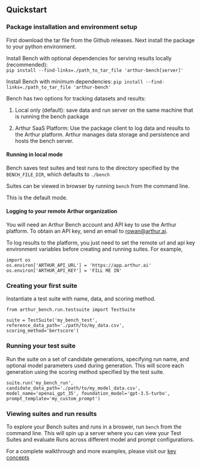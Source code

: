 ## Quickstart
### Package installation and environment setup
First download the tar file from the Github releases. Next install the package to your python environment.

Install Bench with optional dependencies for serving results locally (recommended):  
`pip install --find-links=./path_to_tar_file 'arthur-bench[server]'`

Install Bench with minimum dependencies:
`pip install --find-links=./path_to_tar_file 'arthur-bench'`

Bench has two options for tracking datasets and results:

1) Local only (default): save data and run server on the same machine that is running the bench package

2) Arthur SaaS Platform: Use the package client to log data and results to the Arthur platform. Arthur manages data storage and persistence and hosts the bench server.

#### Running in local mode

Bench saves test suites and test runs to the directory specified by the `BENCH_FILE_DIR`, which defaults to `./bench`

Suites can be viewed in browser by running `bench` from the command line.

This is the default mode.

#### Logging to your remote Arthur organization

You will need an Arthur Bench account and API key to use the Arthur platform. To obtain an API key, send an email to rowan@arthur.ai.

To log results to the platform, you just need to set the remote url and api key environment variables before creating and running suites. For example,  
```
import os
os.environ['ARTHUR_API_URL'] = 'https://app.arthur.ai'
os.environ['ARTHUR_API_KEY'] = 'FILL ME IN'
```

### Creating your first suite

Instantiate a test suite with name, data, and scoring method.

```
from arthur_bench.run.testsuite import TestSuite

suite = TestSuite('my_bench_test', reference_data_path='./path/to/my_data.csv', scoring_method='bertscore')
```

### Running your test suite

Run the suite on a set of candidate generations, specifying run name, and optional model parameters used during generation. This will score each generation using the scoring method specified by the test suite.

```
suite.run('my_bench_run', candidate_data_path='./path/to/my_model_data.csv', model_name='openai_gpt_35', foundation_model='gpt-3.5-turbo', prompt_template='my_custom_prompt')
```

### Viewing suites and run results
To explore your Bench suites and runs in a broswer, run `bench` from the command line. This will spin up a server where you can view your Test Suites and evaluate Runs across different model and prompt configurations.


For a complete walkthrough and more examples, please visit our [key concepts](concepts.md)